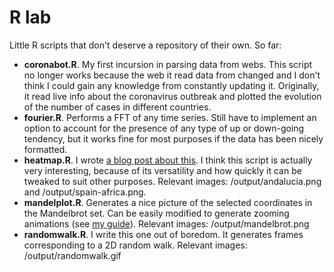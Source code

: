 # R lab
Little R scripts that don't deserve a repository of their own. So far:
  - **coronabot.R**. My first incursion in parsing data from webs. This script no longer works because the web it read data from changed and I don't think I could gain any knowledge from constantly updating it. Originally, it read live info about the coronavirus outbreak and plotted the evolution of the number of cases in different countries.
  - **fourier.R**. Performs a FFT of any time series. Still have to implement an option to account for the presence of any type of up or down-going tendency, but it works fine for most purposes if the data has been nicely formatted.
  - **heatmap.R**. I wrote [a blog post about this](https://malmriv.github.io/posts/2020/02/emoji-heatmap/). I think this script is actually very interesting, because of its versatility and how quickly it can be tweaked to suit other purposes. Relevant images: /output/andalucia.png and /output/spain-africa.png.
  - **mandelplot.R**. Generates a nice picture of the selected coordinates in the Mandelbrot set. Can be easily modified to generate zooming animations (see [my guide](https://malmriv.github.io/posts/2020/04/make-animations-with-R/)). Relevant images: /output/mandelbrot.png
  - **randomwalk.R**. I write this one out of boredom. It generates frames corresponding to a 2D random walk. Relevant images: /output/randomwalk.gif

